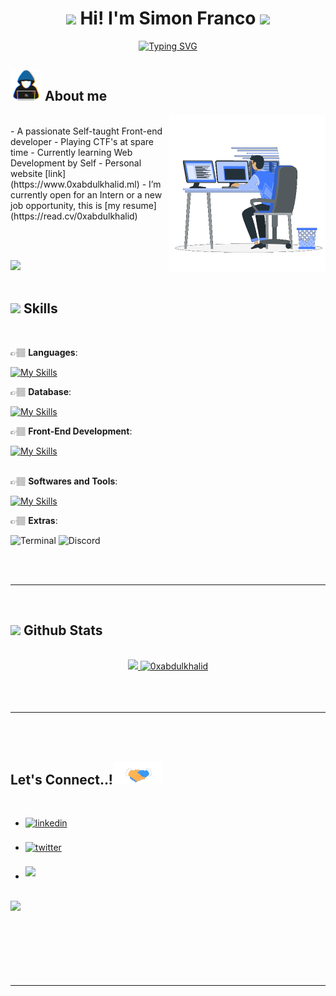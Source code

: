 
<h1 align="center">
  <img src="https://emojis.slackmojis.com/emojis/images/1531849430/4246/blob-sunglasses.gif?1531849430" width="30"/>
  <b>Hi!  I'm Simon Franco </b>
  <img src="https://media.giphy.com/media/hvRJCLFzcasrR4ia7z/giphy.gif" width="35">
</h1>

<!--  -->
<p align="center">
<a href="https://git.io/typing-svg"><img src="https://readme-typing-svg.herokuapp.com?font=Fira+Code&size=30&duration=2500&pause=1000&center=true&vCenter=true&random=false&width=700&lines=I+am+systems+engineering+student+!!;I'm+Colombian+%F0%9F%9F%A1%F0%9F%94%B5%F0%9F%94%B4;I+LOVE+PROGRAMMING+%F0%9F%95%B5%F0%9F%8F%BD;I+AM+LOOKING+TO+LEARN+DAY+BY+DAY+%F0%9F%91%8C" alt="Typing SVG" /></a>
</p>

## <picture><img src = "https://github.com/0xAbdulKhalid/0xAbdulKhalid/raw/main/assets/mdImages/about_me.gif" width = 50px></picture> **About me**

<picture> <img align="right" src="https://github.com/0xAbdulKhalid/0xAbdulKhalid/raw/main/assets/mdImages/Right_Side.gif" width = 250px></picture>

<br>
<!--Copying skills and technologies-->
- A passionate Self-taught Front-end developer
- Playing CTF's at spare time
- Currently learning Web Development by Self
- Personal website [link](https://www.0xabdulkhalid.ml)
- I’m currently open for an Intern or a new job opportunity, this is [my resume](https://read.cv/0xabdulkhalid)

<br><br>

<img src="https://user-images.githubusercontent.com/73097560/115834477-dbab4500-a447-11eb-908a-139a6edaec5c.gif"><br><br>

## <img src="https://media2.giphy.com/media/QssGEmpkyEOhBCb7e1/giphy.gif?cid=ecf05e47a0n3gi1bfqntqmob8g9aid1oyj2wr3ds3mg700bl&rid=giphy.gif" width ="25"><b> Skills</b>
<br>

<p align="center">

👉🏽 **Languages**:
    
 [![My Skills](https://skillicons.dev/icons?i=cs,java,spring,py)](https://skillicons.dev)
<br>   

👉🏽 **Database**:

[![My Skills](https://skillicons.dev/icons?i=mysql)](https://skillicons.dev)
<br>
    
👉🏽 **Front-End Development**:

[![My Skills](https://skillicons.dev/icons?i=js,html,css)](https://skillicons.dev)  
<br>

👉🏽 **Softwares and Tools**:

 [![My Skills](https://skillicons.dev/icons?i=git,github,figma,vscode,visualstudio,postman,linux,windows,&perline=4)](https://skillicons.dev)
<br>

👉🏽 **Extras**:

![Terminal](https://img.shields.io/badge/Terminal-%23054020?style=for-the-badge&logo=gnu-bash&logoColor=white)
![Discord](https://img.shields.io/badge/Discord-%235865F2.svg?style=for-the-badge&logo=discord&logoColor=white)



</p>

<br>
<br>

-----

<br>


## <img src="https://media.giphy.com/media/iY8CRBdQXODJSCERIr/giphy.gif" width="35"><b> Github Stats </b>
<br>

<div align="center">

<a href="https://github.com/0xabdulkhalid/">
  <img src="https://github-readme-stats.vercel.app/api?username=0xabdulkhalid&include_all_commits=true&count_private=true&show_icons=true&line_height=20&title_color=7A7ADB&icon_color=2234AE&text_color=D3D3D3&bg_color=0,000000,130F40" width="450"/>
  <img src="https://github-readme-stats.vercel.app/api/top-langs?username=0xabdulkhalid&show_icons=true&locale=en&layout=compact&line_height=20&title_color=7A7ADB&icon_color=2234AE&text_color=D3D3D3&bg_color=0,000000,130F40" width="375"  alt="0xabdulkhalid"/>

</a>
</div>

<br>
<br>
<br>

-----

<br>
<br>

## <b> Let's Connect..!</b><img src="https://github.com/0xAbdulKhalid/0xAbdulKhalid/raw/main/assets/mdImages/handshake.gif" width ="80">
<br>
<div align='left'>

<ul>

<li>
<a href="https://linkedin.com/in/0xabdulkhalid" target="_blank">
<img src="https://img.shields.io/badge/linkedin:  0xabdulkhalid-%2300acee.svg?color=405DE6&style=for-the-badge&logo=linkedin&logoColor=white" alt=linkedin style="margin-bottom: 5px;"/>
</a>
</li>

<br>

<li>
<a href="https://twitter.com/0xabdulkhalid" target="_blank">
<img src="https://img.shields.io/badge/twitter:  0xabdulkhalid-%2300acee.svg?color=1DA1F2&style=for-the-badge&logo=twitter&logoColor=white" alt=twitter style="margin-bottom: 5px;"/>
</a>
</li>

<br>

<li>
<a href="mailto:0xabdulkhalid@gmail.com" target="_blank">
<img src="https://img.shields.io/badge/gmail:  0xabdulkhalid-%23EA4335.svg?style=for-the-badge&logo=gmail&logoColor=white" t=mail style="margin-bottom: 5px;" />
</a>
</li>
	
</ul>
</div>

<br>
<img src="https://user-images.githubusercontent.com/73097560/115834477-dbab4500-a447-11eb-908a-139a6edaec5c.gif">
<br>
<br>
<br>

<div align='center'>



</div>
<br>
<br>
<br>
<br>

---

<br>
